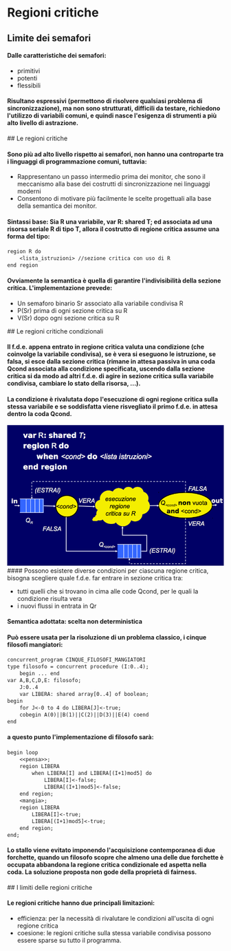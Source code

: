 # Regioni critiche

## Limite dei semafori
#### Dalle caratteristiche dei semafori:
* primitivi 
* potenti
* flessibili

#### Risultano espressivi (permettono di risolvere qualsiasi problema di sincronizzazione), ma non sono strutturati, difficili da testare, richiedono l'utilizzo di variabili comuni, e quindi nasce l'esigenza di strumenti a più alto livello di astrazione. 

## Le regioni critiche
#### Sono più ad alto livello rispetto ai semafori, non hanno una controparte tra i linguaggi di programmazione comuni, tuttavia:
* Rappresentano un passo intermedio prima dei monitor, che sono il meccanismo alla base dei costrutti di sincronizzazione nei linguaggi moderni
* Consentono di motivare più facilmente le scelte progettuali alla base della semantica dei monitor.

#### Sintassi base: Sia R una variabile, var R: shared T; ed associata ad una risorsa seriale R di tipo T, allora il costrutto di regione critica assume una forma del tipo:
```
region R do
	<lista_istruzioni> //sezione critica con uso di R
end region
```
#### Ovviamente la semantica è quella di garantire l'indivisibilità della sezione critica. L'implementazione prevede:
* Un semaforo binario Sr associato alla variabile condivisa R
* P(Sr) prima di ogni sezione critica su R
* V(Sr) dopo ogni sezione critica su R

## Le regioni critiche condizionali
#### Il f.d.e. appena entrato in regione critica valuta una condizione (che coinvolge la variabile condivisa), se è vera si eseguono le istruzione, se falsa, si esce dalla sezione critica (rimane in attesa passiva in una coda Qcond associata alla condizione specificata, uscendo dalla sezione critica si da modo ad altri f.d.e. di agire  in sezione critica sulla variabile condivisa, cambiare lo stato della risorsa, ...).
#### La condizione è rivalutata dopo l'esecuzione di ogni regione critica sulla stessa variabile e se soddisfatta viene risvegliato il primo f.d.e. in attesa dentro la coda Qcond.
![title](img/Example_1.png)
#### Possono esistere diverse condizioni per ciascuna regione critica, bisogna scegliere quale f.d.e. far entrare in sezione critica tra:
* tutti quelli che si trovano in cima alle code Qcond, per le quali la condizione <cond> risulta vera
* i nuovi flussi in entrata in Qr

#### Semantica adottata: scelta non deterministica
#### Può essere usata per la risoluzione di un problema classico, i cinque filosofi mangiatori:
```
concurrent_program CINQUE_FILOSOFI_MANGIATORI
type filosofo = concurrent procedure (I:0..4);
	begin ... end
var A,B,C,D,E: filosofo;
	J:0..4
	var LIBERA: shared array[0..4] of boolean;
begin 
	for J<-0 to 4 do LIBERA[J]<-true;
	cobegin A(0)||B(1)||C(2)||D(3)||E(4) coend
end
```
#### a questo punto l'implementazione di filosofo sarà:
```
begin loop 
	<<pensa>>;
	region LIBERA
		when LIBERA[I] and LIBERA[(I+1)mod5] do
			LIBERA[I]<-false;
			LIBERA[(I+1)mod5]<-false;
	end region;
	<mangia>;
	region LIBERA
		LIBERA[I]<-true;
		LIBERA[(I+1)mod5]<-true;
	end region;
end;
```
#### Lo stallo viene evitato imponendo l'acquisizione contemporanea di due forchette, quando un filosofo scopre che almeno una delle due forchette è occupata abbandona la regione critica condizionale ed aspetta nella coda. La soluzione proposta non gode della proprietà di fairness.

## I limiti delle regioni critiche
#### Le regioni critiche hanno due principali limitazioni:
* efficienza: per la necessità di rivalutare le condizioni all'uscita di ogni regione critica
* coesione: le regioni critiche sulla stessa variabile condivisa possono essere sparse su tutto il programma.